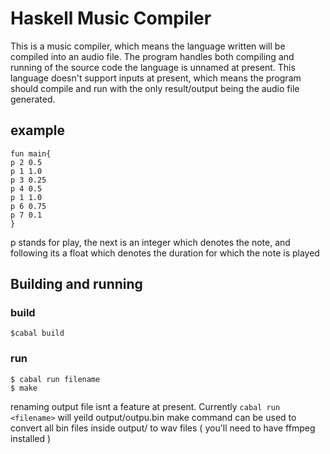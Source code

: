 # Haskell Music Compiler
  This is a music compiler, which means the language written will be compiled into an audio file. The program handles both compiling and running of the source code
the language is unnamed at present. This language doesn't support inputs at present, which means the program should compile and run with the only result/output being
the audio file generated.

## example
```
fun main{
p 2 0.5
p 1 1.0
p 3 0.25
p 4 0.5
p 1 1.0
p 6 0.75
p 7 0.1
}
```
p stands for play, the next is an integer which denotes the note, and following its a float which denotes the duration for which the note is played

## Building and running
### build
```cosole
$cabal build
```
### run
```console
$ cabal run filename 
$ make 
```
renaming output file isnt a feature at present. Currently `cabal run <filename>` will yeild output/outpu.bin
make command can be used to convert all bin files inside output/ to wav files ( you'll need to have ffmpeg installed )

